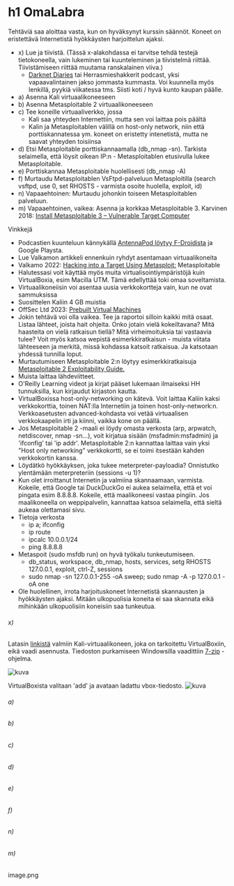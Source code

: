 # h1 OmaLabra

Tehtäviä saa aloittaa vasta, kun on hyväksynyt kurssin säännöt. Koneet on eristettävä Internetistä hyökkäysten harjoittelun ajaksi.

+ x) Lue ja tiivistä. (Tässä x-alakohdassa ei tarvitse tehdä testejä tietokoneella, vain lukeminen tai kuunteleminen ja tiivistelmä riittää. Tiivistämiseen riittää muutama ranskalainen viiva.)
  + [Darknet Diaries](https://darknetdiaries.com/) tai Herrasmieshakkerit podcast, yksi vapaavalintainen jakso jommasta kummasta. Voi kuunnella myös lenkillä, pyykiä viikatessa tms. Siisti koti / hyvä kunto kaupan päälle.
+ a) Asenna Kali virtuaalikoneeseen
+ b) Asenna Metasploitable 2 virtuaalikoneeseen
+ c) Tee koneille virtuaaliverkko, jossa
   + Kali saa yhteyden Internettiin, mutta sen voi laittaa pois päältä
   + Kalin ja Metasploitablen välillä on host-only network, niin että porttiskannatessa ym. koneet on eristetty intenetistä, mutta ne saavat yhteyden toisiinsa
+ d) Etsi Metasploitable porttiskannaamalla (db_nmap -sn). Tarkista selaimella, että löysit oikean IP:n - Metasploitablen etusivulla lukee Metasploitable.
+ e) Porttiskannaa Metasploitable huolellisesti (db_nmap -A)
+ f) Murtaudu Metasploitablen VsFtpd-palveluun Metasploitilla (search vsftpd, use 0, set RHOSTS - varmista osoite huolella, exploit, id)
+ n) Vapaaehtoinen: Murtaudu johonkin toiseen Metasploitablen palveluun.
+ m) Vapaaehtoinen, vaikea: Asenna ja korkkaa Metasploitable 3. Karvinen 2018: [Install Metasploitable 3 – Vulnerable Target Computer](https://terokarvinen.com/2018/install-metasploitable-3-vulnerable-target-computer/)

Vinkkejä
+ Podcastien kuunteluun kännykällä [AntennaPod löytyy F-Droidista](https://f-droid.org/en/packages/de.danoeh.antennapod/) ja Google Playsta.
+ Lue Valkamon artikkeli ennenkuin ryhdyt asentamaan virtuaalikoneita
+ Valkamo 2022: [Hacking into a Target Using Metasploit:](https://tuomasvalkamo.com/PenTestCourse/week-2/) Metasploitable
+ Halutessasi voit käyttää myös muita virtualisointiympäristöjä kuin VirtualBoxia, esim Macilla UTM. Tämä edellyttää toki omaa soveltamista.
+ Virtuaalikoneiisin voi asentaa uusia verkkokortteja vain, kun ne ovat sammuksissa
+ Suosittelen Kaliin 4 GB muistia
+ OffSec Ltd 2023: [Prebuilt Virtual Machines](https://tuomasvalkamo.com/PenTestCourse/week-2/)
+ Jokin tehtävä voi olla vaikea. Tee ja raportoi silloin kaikki mitä osaat. Listaa lähteet, joista hait ohjeita. Onko jotain vielä kokeiltavana? Mitä haasteita on vielä ratkaisun tiellä? Mitä virheimoituksia tai vastaavia tulee? Voit myös katsoa wepistä esimerkkiratkaisun - muista viitata lähteeseen ja merkitä, missä kohdassa katsoit ratkaisua. Ja katsotaan yhdessä tunnilla loput.
+ Murtautumiseen Metasploitable 2:n löytyy esimerkkiratkaisuja [Metasploitable 2 Exploitability Guide.](https://docs.rapid7.com/metasploit/metasploitable-2-exploitability-guide)
+ Muista laittaa lähdeviitteet. 
+ O'Reilly Learning videot ja kirjat pääset lukemaan ilmaiseksi HH tunnuksilla, kun kirjaudut kirjaston kautta.
+ VirtualBoxissa host-only-networking on kätevä. Voit laittaa Kaliin kaksi verkkokorttia, toinen NAT:lla Internetiin ja toinen host-only-network:n. Verkkoasetusten advanced-kohdasta voi vetää virtuaalisen verkkokaapelin irti ja kiinni, vaikka kone on päällä.
+ Jos Metasploitable 2 -maali ei löydy omasta verkosta (arp, arpwatch, netdiscover, nmap -sn...), voit kirjatua sisään (msfadmin:msfadmin) ja 'ifconfig' tai 'ip addr'. Metasploitable 2:n kannattaa laittaa vain yksi "Host only networking" verkkokortti, se ei toimi itsestään kahden verkkokortin kanssa.
+ Löydätkö hyökkäyksen, joka tukee meterpreter-payloadia? Onnistutko ylentämään meterpreteriin (sessions -u 1)?
+ Kun olet irroittanut Internetin ja valmiina skannaamaan, varmista. Kokeile, että Google tai DuckDuckGo ei aukea selaimella, että et voi pingata esim 8.8.8.8. Kokeile, että maalikoneesi vastaa pingiin. Jos maalikoneella on weppipalvelin, kannattaa katsoa selaimella, että sieltä aukeaa olettamasi sivu.
+ Tietoja verkosta
  + ip a; ifconfig
  + ip route
  + ipcalc 10.0.0.1/24
  + ping 8.8.8.8
+ Metaspoit (sudo msfdb run) on hyvä työkalu tunkeutumiseen.
  + db_status, workspace, db_nmap, hosts, services, setg RHOSTS 127.0.0.1, exploit, ctrl-Z, sessions
  + sudo nmap -sn 127.0.0.1-255 -oA sweep; sudo nmap -A -p 127.0.0.1 -oA one
+ Ole huolellinen, irrota harjoituskoneet Internetistä skannausten ja hyökkäysten ajaksi. Mitään ulkopuolisia koneita ei saa skannata eikä mihinkään ulkopuolisiin koneisiin saa tunkeutua.

###### x)

Latasin [linkistä](https://cdimage.kali.org/kali-2023.1/kali-linux-2023.1-virtualbox-amd64.7z) valmiin Kali-virtuaalikoneen, joka on tarkoitettu VirtualBoxiin, eikä vaadi asennusta. Tiedoston purkamiseen Windowsilla vaadittiin [7-zip](https://www.7-zip.org/a/7z2201-x64.exe) -ohjelma.

![kuva](https://user-images.githubusercontent.com/103586741/228532671-41b6a9a9-d060-47d8-829b-d38152cf541b.png)

VirtualBoxista valitaan 'add' ja avataan ladattu vbox-tiedosto.
![kuva](https://user-images.githubusercontent.com/103586741/228538045-f5ac3670-e48c-4136-a8a3-be49cdab4f50.png)



###### a)
###### b)
###### c)
###### d)
###### e)
###### f)
###### n)
###### m)

image.png

